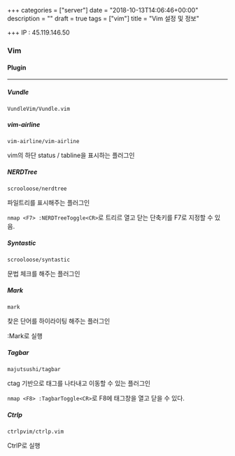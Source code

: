 +++
categories = ["server"]
date = "2018-10-13T14:06:46+00:00"
description = ""
draft = true
tags = ["vim"]
title = "Vim 설정 및 정보"

+++
IP : 45.119.146.50

### Vim

#### Plugin

***

##### Vundle

`VundleVim/Vundle.vim`

##### vim-airline

`vim-airline/vim-airline`

vim의 하단 status / tabline을 표시하는 플러그인

##### NERDTree

`scrooloose/nerdtree`

파일트리를 표시해주는 플러그인

`nmap <F7> :NERDTreeToggle<CR>`로 트리르 열고 닫는 단축키를 F7로 지정할 수 있음.

##### Syntastic

`scrooloose/syntastic`

문법 체크를 해주는 플러그인

##### Mark

`mark`

찾은 단어를 하이라이팅 해주는 플러그인

:Mark로 실행

##### Tagbar

`majutsushi/tagbar`

ctag 기반으로 태그를 나타내고 이동할 수 있는 플러그인

`nmap <F8> :TagbarToggle<CR>`로 F8에 태그창을 열고 닫을 수 있다.

##### Ctrlp

`ctrlpvim/ctrlp.vim`

CtrlP로 실행